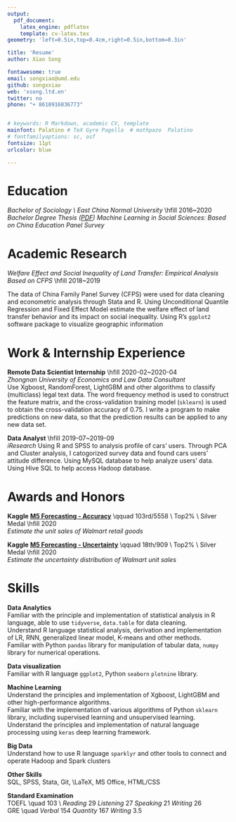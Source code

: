 ```yaml
---
output: 
  pdf_document:
    latex_engine: pdflatex
    template: cv-latex.tex
geometry: 'left=0.5in,top=0.4cm,right=0.5in,bottom=0.3in'

title: 'Resume'
author: Xiao Song

fontawesome: true
email: songxiao@umd.edu
github: songxxiao
web: 'xsong.ltd.en'
twitter: no
phone: "+ 8618916836773"


# keywords: R Markdown, academic CV, template
mainfont: Palatino # TeX Gyre Pagella  # mathpazo  Palatino
# fontfamilyoptions: sc, osf
fontsize: 11pt
urlcolor: blue

---
```


# Education

*Bachelor of Sociology \ East China Normal University* \hfill 2016~2020 
*Bachelor Degree Thesis ([PDF](https://xsong.ltd/mlinss.pdf))*
*Machine Learning in Social Sciences: Based on China Education Panel Survey* 

# Academic Research
*Welfare Effect and Social Inequality of Land Transfer: Empirical Analysis Based on CFPS* \hfill 2018~2019

The data of China Family Panel Survey (CFPS) were used for data cleaning and econometric analysis through Stata and R. Using Unconditional Quantile Regression and Fixed Effect Model estimate the welfare effect of land transfer behavior and its impact on social inequality. Using R’s `ggplot2` software package to visualize geographic information

# Work & Internship Experience

**Remote Data Scientist Internship**  \hfill 2020-02~2020-04   
*Zhongnan University of Economics and Law Data Consultant*  
Use Xgboost, RandomForest, LightGBM and other algorithms to classify (multiclass) legal text data. The word frequency method is used to construct the feature matrix, and the cross-validation training model (`sklearn`) is used to obtain the cross-validation accuracy of 0.75. I write a program to make predictions on new data, so that the prediction results can be applied to any new data set.

**Data Analyst** \hfill 2019-07~2019-09   
*iResearch*
Using R and SPSS to analysis profile of cars’ users. Through PCA and Cluster analysis, I catogorized survey data and found cars users’ attitude difference. Using MySQL database to help analyze users’ data.
Using Hive SQL to help access Hadoop database.

# Awards and Honors

**Kaggle**  [**M5 Forecasting - Accuracy**](https://www.kaggle.com/c/m5-forecasting-accuracy) \qquad 103rd/5558 \ Top2% \ Silver Medal \hfill 2020    
*Estimate the unit sales of Walmart retail goods*   


**Kaggle** [**M5 Forecasting - Uncertainty**](https://www.kaggle.com/c/m5-forecasting-uncertainty) \qquad 18th/909 \ Top2% \ Silver Medal  \hfill 2020  
*Estimate the uncertainty distribution of Walmart unit sales*   


# Skills
<!---
%数据处理熟悉MySQL 数据库语言。能够使用R 语言与SQL  %进行连接和操纵，提升分析性能
--->
**Data Analytics**  
Familiar with the principle and implementation of statistical analysis in R language, able to use `tidyverse`, `data.table` for data cleaning.  
Understand R language statistical analysis, derivation and implementation of LR, RNN, generalized linear model, K-means and other methods.  
Familiar with Python `pandas` library for manipulation of tabular data, `numpy` library for numerical operations.

**Data visualization**  
Familiar with R language `ggplot2`, Python `seaborn` `plotnine` library.

**Machine Learning**  
Understand the principles and implementation of Xgboost, LightGBM and other high-performance algorithms.  
Familiar with the implementation of various algorithms of Python `sklearn` library, including supervised learning and unsupervised learning.  
Understand the principles and implementation of natural language processing using `keras` deep learning framework.

**Big Data**  
Understand how to use R language `sparklyr` and other tools to connect and operate Hadoop and Spark clusters

**Other Skills**  
SQL, SPSS, Stata, Git, \LaTeX, MS Office, HTML/CSS

**Standard Examination**  
TOEFL \quad 103 \ *Reading* 29 *Listening* 27 *Speaking* 21 *Writing* 26  
GRE \quad *Verbal*  154 *Quantity* 167 *Writing* 3.5













